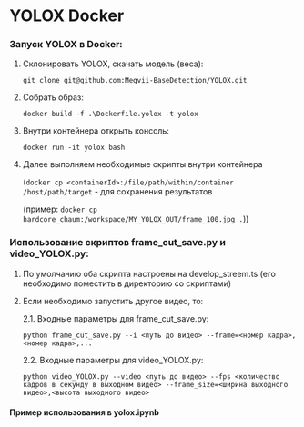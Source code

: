 # YOLOX Docker### Запуск YOLOX в Docker:1) Склонировать YOLOX, скачать модель (веса):    ```git clone git@github.com:Megvii-BaseDetection/YOLOX.git```2) Собрать образ:    ```docker build -f .\Dockerfile.yolox -t yolox```3) Внутри контейнера открыть консоль:        ```docker run -it yolox bash```4) Далее выполняем необходимые скрипты внутри контейнера   (```docker cp <containerId>:/file/path/within/container /host/path/target``` - для сохранения результатов       (пример: ```docker cp hardcore_chaum:/workspace/MY_YOLOX_OUT/frame_100.jpg .```))### Использование скриптов frame_cut_save.py и video_YOLOX.py:1) По умолчанию оба скрипта настроены на develop_streem.ts (его необходимо поместить в директорию со скриптами)2) Если необходимо запустить другое видео, то:      2.1. Входные параметры для frame_cut_save.py:   ```python frame_cut_save.py --i <путь до видео> --frame=<номер кадра>,<номер кадра>,...```      2.2. Входные параметры для video_YOLOX.py:   ```python video_YOLOX.py --video <путь до видео> --fps <количество кадров в секунду в выходном видео> --frame_size=<ширина выходного видео>,<высота выходного видео>```#### Пример использования в yolox.ipynb